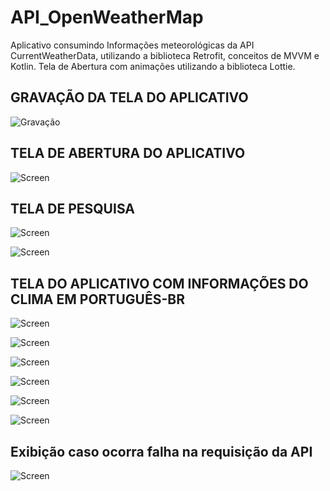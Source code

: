 # API_OpenWeatherMap
Aplicativo consumindo Informações meteorológicas da API CurrentWeatherData, utilizando a biblioteca Retrofit, conceitos de MVVM e Kotlin.
Tela de Abertura com animações utilizando a biblioteca Lottie.

## GRAVAÇÃO DA TELA DO APLICATIVO

![Gravação](screen/gravação_tela.gif)

## TELA DE ABERTURA DO APLICATIVO

![Screen](screen/splash_screen.png)

## TELA DE PESQUISA

![Screen](screen/tela_pesquisa.jpg)

![Screen](screen/tela_pesquisa01.jpg)

## TELA DO APLICATIVO COM INFORMAÇÕES DO CLIMA EM PORTUGUÊS-BR

![Screen](screen/são_paulo.jpg)

![Screen](screen/new_york.jpg)

![Screen](screen/Sidney.jpg)

![Screen](screen/Londres.jpg)

![Screen](screen/Manaus.jpg)

![Screen](screen/Washington.jpg)

## Exibição caso ocorra falha na requisição da API

![Screen](screen/falha.png)
